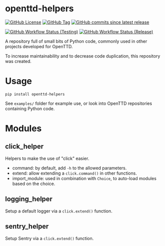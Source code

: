 # openttd-helpers

[![GitHub License](https://img.shields.io/github/license/OpenTTD/py-helpers)](https://github.com/OpenTTD/py-helpers/blob/main/LICENSE)
[![GitHub Tag](https://img.shields.io/github/v/tag/OpenTTD/py-helpers?include_prereleases&label=stable)](https://github.com/OpenTTD/py-helpers/releases)
[![GitHub commits since latest release](https://img.shields.io/github/commits-since/OpenTTD/py-helpers/latest/main)](https://github.com/OpenTTD/py-helpers/commits/main)

[![GitHub Workflow Status (Testing)](https://img.shields.io/github/workflow/status/OpenTTD/py-helpers/Testing/main?label=main)](https://github.com/OpenTTD/py-helpers/actions?query=workflow%3ATesting)
[![GitHub Workflow Status (Release)](https://img.shields.io/github/workflow/status/OpenTTD/py-helpers/Release?label=release)](https://github.com/OpenTTD/py-helpers/actions?query=workflow%3A%22Release%22)

A repository full of small bits of Python code, commonly used in other
projects developed for OpenTTD.

To increase maintainability and to decrease code duplication, this repository
was created.

# Usage

`pip install openttd-helpers`

See `examples/` folder for example use, or look into OpenTTD repositories containing Python code.

# Modules

## click_helper

Helpers to make the use of "click" easier.

- command: by default, add `-h` to the allowed parameters.
- extend: allow extending a `click.command()` in other functions.
- import_module: used in combination with `Choice`, to auto-load modules based on the choice.

## logging_helper

Setup a default logger via a `click.extend()` function.

## sentry_helper

Setup Sentry via a `click.extend()` function.
